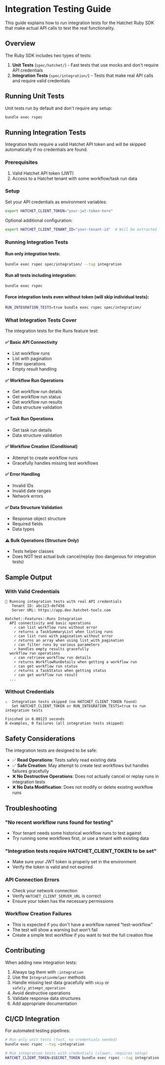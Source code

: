 # Integration Testing Guide

This guide explains how to run integration tests for the Hatchet Ruby SDK that make actual API calls to test the real functionality.

## Overview

The Ruby SDK includes two types of tests:

1. **Unit Tests** (`spec/hatchet/`) - Fast tests that use mocks and don't require API credentials
2. **Integration Tests** (`spec/integration/`) - Tests that make real API calls and require valid credentials

## Running Unit Tests

Unit tests run by default and don't require any setup:

```bash
bundle exec rspec
```

## Running Integration Tests

Integration tests require a valid Hatchet API token and will be skipped automatically if no credentials are found.

### Prerequisites

1. Valid Hatchet API token (JWT)
2. Access to a Hatchet tenant with some workflow/task run data

### Setup

Set your API credentials as environment variables:

```bash
export HATCHET_CLIENT_TOKEN="your-jwt-token-here"
```

Optional additional configuration:

```bash
export HATCHET_CLIENT_TENANT_ID="your-tenant-id"  # Will be extracted from JWT if not provided
```

### Running Integration Tests

#### Run only integration tests:
```bash
bundle exec rspec spec/integration/ --tag integration
```

#### Run all tests including integration:
```bash
bundle exec rspec
```

#### Force integration tests even without token (will skip individual tests):
```bash
RUN_INTEGRATION_TESTS=true bundle exec rspec spec/integration/
```

### What Integration Tests Cover

The integration tests for the Runs feature test:

#### ✅ Basic API Connectivity
- List workflow runs
- List with pagination
- Filter operations
- Empty result handling

#### ✅ Workflow Run Operations
- Get workflow run details
- Get workflow run status  
- Get workflow run results
- Data structure validation

#### ✅ Task Run Operations
- Get task run details
- Data structure validation

#### ✅ Workflow Creation (Conditional)
- Attempt to create workflow runs
- Gracefully handles missing test workflows

#### ✅ Error Handling
- Invalid IDs
- Invalid date ranges
- Network errors

#### ✅ Data Structure Validation
- Response object structure
- Required fields
- Data types

#### ⚠️ Bulk Operations (Structure Only)
- Tests helper classes
- Does NOT test actual bulk cancel/replay (too dangerous for integration tests)

## Sample Output

### With Valid Credentials
```
🔗 Running integration tests with real API credentials
   Tenant ID: abc123-def456
   Server URL: https://app.dev.hatchet-tools.com

Hatchet::Features::Runs Integration
  API connectivity and basic operations
    ✓ can list workflow runs without error
    ✓ returns a TaskSummaryList when listing runs
    ✓ can list runs with pagination without error
    ✓ returns an array when using list_with_pagination
    ✓ can filter runs by various parameters
    ✓ handles empty results gracefully
  workflow run operations
    ✓ can retrieve workflow run details
    ✓ returns WorkflowRunDetails when getting a workflow run
    ✓ can get workflow run status
    ✓ returns a TaskStatus when getting status
    ✓ can get workflow run result
  ...
```

### Without Credentials
```
⚠️  Integration tests skipped (no HATCHET_CLIENT_TOKEN found)
   Set HATCHET_CLIENT_TOKEN or RUN_INTEGRATION_TESTS=true to run integration tests

Finished in 0.00123 seconds
0 examples, 0 failures (all integration tests skipped)
```

## Safety Considerations

The integration tests are designed to be safe:

- ✅ **Read Operations**: Tests safely read existing data
- ✅ **Safe Creation**: May attempt to create test workflows but handles failures gracefully
- ❌ **No Destructive Operations**: Does not actually cancel or replay runs in integration tests
- ❌ **No Data Modification**: Does not modify or delete existing workflow runs

## Troubleshooting

### "No recent workflow runs found for testing"
- Your tenant needs some historical workflow runs to test against
- Try running some workflows first, or use a tenant with existing data

### "Integration tests require HATCHET_CLIENT_TOKEN to be set"
- Make sure your JWT token is properly set in the environment
- Verify the token is valid and not expired

### API Connection Errors
- Check your network connection
- Verify `HATCHET_CLIENT_SERVER_URL` is correct
- Ensure your token has the necessary permissions

### Workflow Creation Failures
- This is expected if you don't have a workflow named "test-workflow"
- The test will show a warning but won't fail
- Create a simple test workflow if you want to test the full creation flow

## Contributing

When adding new integration tests:

1. Always tag them with `:integration`
2. Use the `IntegrationHelper` methods
3. Handle missing test data gracefully with `skip` or `safely_attempt_operation`
4. Avoid destructive operations
5. Validate response data structures
6. Add appropriate documentation

## CI/CD Integration

For automated testing pipelines:

```bash
# Run only unit tests (fast, no credentials needed)
bundle exec rspec --tag ~integration

# Run integration tests with credentials (slower, requires setup)
HATCHET_CLIENT_TOKEN=$SECRET_TOKEN bundle exec rspec --tag integration
```